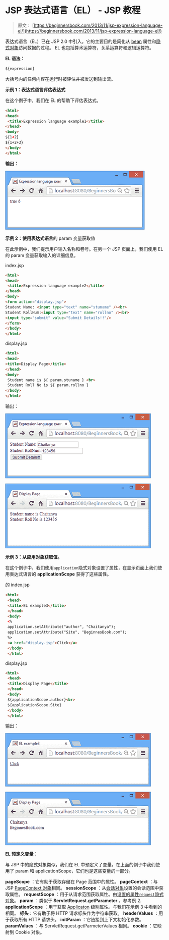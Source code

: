 # JSP 表达式语言（EL） - JSP 教程

> 原文： [https://beginnersbook.com/2013/11/jsp-expression-language-el/](https://beginnersbook.com/2013/11/jsp-expression-language-el/)

表达式语言（EL）已在 JSP 2.0 中引入。它的主要目的是简化从 [bean](https://beginnersbook.com/2013/11/jsp-usebean-setproperty-getproperty-action-tags/) 属性和[隐式对象](https://beginnersbook.com/2013/11/jsp-implicit-objects/ "Implicit objects")访问数据的过程。 EL 也包括算术运算符，关系运算符和逻辑运算符。

**EL 语法：**

```html
${expression}
```

大括号内的任何内容在运行时被评估并被发送到输出流。

**示例 1：表达式语言评估表达式**

在这个例子中，我们在 EL 的帮助下评估表达式。

```html
<html> 
<head>
 <title>Expression language example1</title>
</head>
<body> 
${1<2}
${1+2+3}
</body> 
</html>
```

**输出：**

![EL-example1](img/9c9ccd5a38aff4425433926d29b4970c.jpg)

**示例 2：使用表达式语言**的 param 变量获取值

在此示例中，我们提示用户输入名称和卷号。在另一个 JSP 页面上，我们使用 EL 的 param 变量获取输入的详细信息。

index.jsp

```html
<html> 
<head>
 <title>Expression language example2</title>
</head>
<body> 
<form action="display.jsp"> 
Student Name: <input type="text" name="stuname" /><br>
Student RollNum:<input type="text" name="rollno" /><br>
<input type="submit" value="Submit Details!!"/> 
</form> 
</body> 
</html>
```

display.jsp

```html
<html>
<head>
<title>Display Page</title>
</head>
<body>
 Student name is ${ param.stuname } <br>
 Student Roll No is ${ param.rollno }
</body>
</html>
```

输出：

![EL-example2](img/a8a76a273da3e76e646bec2f1e5b5800.jpg)

![Expression-lang-example2](img/1cd2ab3cd1a8b84c3cc207b5d767772d.jpg)

**示例 3：从应用对象获取值。**

在这个例子中，我们使用`application`隐式对象设置了属性，在显示页面上我们使用表达式语言的 **applicationScope** 获得了这些属性。

的 index.jsp

```html
<html>
 <head>
 <title>EL example3</title>
 </head>
 <body>
 <%
 application.setAttribute("author", "Chaitanya");
 application.setAttribute("Site", "BeginnesBook.com");
 %>
 <a href="display.jsp">Click</a>
 </body>
 </html>
```

display.jsp

```html
<html>
 <head>
 <title>Display Page</title>
 </head>
 <body>
 ${applicationScope.author}<br>
 ${applicationScope.Site}
 </body>
 </html>
```

输出：

![Expression-lang-example3](img/623e07a80b3eede04471dbcf846dadb8.jpg)

![EL-example3](img/24aecd33192f868d4ea1e42c36d15b7f.jpg)

**EL 预定义变量：**

与 JSP 中的隐式对象类似，我们在 EL 中预定义了变量。在上面的例子中我们使用了 param 和 applicationScope，它们也是这些变量的一部分。

**pageScope** ：它有助于获取存储在 Page 范围中的属性。
**pageContext** ：与 JSP [PageContext 对象](https://beginnersbook.com/2013/11/jsp-implicit-object-pagecontext-with-examples/)相同。
**sessionScope** ：从[会话对象](https://beginnersbook.com/2013/11/jsp-implicit-object-session-with-examples/)设置的会话范围中获取属性。
**requestScope** ：用于从请求范围获取属性。由[设置的属性`request`隐式对象](https://beginnersbook.com/2013/11/jsp-implicit-object-request-with-examples/)。
**param** ：类似于 **ServletRequest.getParameter** 。参考例 2\.
**applicationScope** ：用于获取 [Applicaton](https://beginnersbook.com/2013/11/jsp-implicit-object-application-with-examples/) 级别属性。与我们在示例 3 中看到的相同。
**标头**：它有助于将 HTTP 请求标头作为字符串获取。
**headerValues** ：用于获取所有 HTTP 请求头。
**initParam** ：它链接到上下文初始化参数。
**paramValues** ：与 ServletRequest.getParmeterValues 相同。
**cookie** ：它映射到 Cookie 对象。